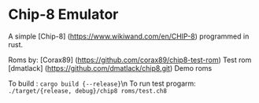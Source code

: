 Chip-8 Emulator
==============

A simple [Chip-8] (https://www.wikiwand.com/en/CHIP-8) programmed in rust.

Roms by:
 [Corax89] (https://github.com/corax89/chip8-test-rom) Test rom
 [dmatlack] (https://github.com/dmatlack/chip8.git) Demo roms

To build : `cargo build {--release}`\n
To run test progarm: `./target/{release, debug}/chip8 roms/test.ch8`
